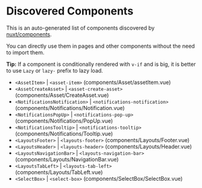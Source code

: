 # Discovered Components

This is an auto-generated list of components discovered by [nuxt/components](https://github.com/nuxt/components).

You can directly use them in pages and other components without the need to import them.

**Tip:** If a component is conditionally rendered with `v-if` and is big, it is better to use `Lazy` or `lazy-` prefix to lazy load.

- `<AssetItem>` | `<asset-item>` (components/Asset/assetItem.vue)
- `<AssetCreateAsset>` | `<asset-create-asset>` (components/Asset/CreateAsset.vue)
- `<NotificationsNotification>` | `<notifications-notification>` (components/Notifications/Notification.vue)
- `<NotificationsPopUp>` | `<notifications-pop-up>` (components/Notifications/PopUp.vue)
- `<NotificationsTooltip>` | `<notifications-tooltip>` (components/Notifications/Tooltip.vue)
- `<LayoutsFooter>` | `<layouts-footer>` (components/Layouts/Footer.vue)
- `<LayoutsHeader>` | `<layouts-header>` (components/Layouts/Header.vue)
- `<LayoutsNavigationBar>` | `<layouts-navigation-bar>` (components/Layouts/NavigationBar.vue)
- `<LayoutsTabLeft>` | `<layouts-tab-left>` (components/Layouts/TabLeft.vue)
- `<SelectBox>` | `<select-box>` (components/SelectBox/SelectBox.vue)
